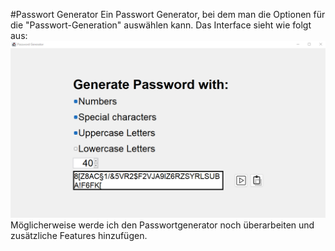 #Passwort Generator
Ein Passwort Generator, bei dem man die Optionen für die "Passwort-Generation" auswählen kann. Das Interface sieht wie folgt aus: 
![](images/password-generator.png)
Möglicherweise werde ich den Passwortgenerator noch überarbeiten und zusätzliche Features hinzufügen.
